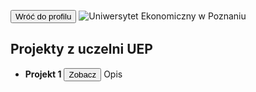 <a href="https://github.com/toniemasz" target="_blank"><button>Wróć do profilu</button></a>
<img title="UEP" alt="Uniwersytet Ekonomiczny w Poznaniu" src="/images/uep.jpg">
## Projekty z uczelni UEP

- **Projekt 1** <a href="https://github.com/toniemasz/PowerBI_projects" target="_blank"><button>Zobacz</button></a>
Opis

